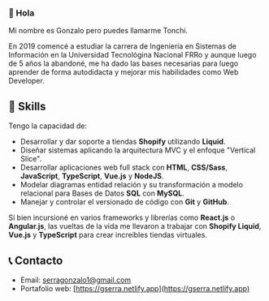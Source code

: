 ### 👋 Hola

Mi nombre es Gonzalo pero puedes llamarme Tonchi.

En 2019 comencé a estudiar la carrera de Ingeniería en Sistemas de Información en la Universidad Tecnológina Nacional FRRo y aunque luego de 5 años la abandoné, me ha dado las bases necesarias para luego aprender de forma autodidacta y mejorar mis habilidades como Web Developer.

## 🧠 Skills

Tengo la capacidad de:
* Desarrollar y dar soporte a tiendas **Shopify** utilizando **Liquid**.
* Diseñar sistemas aplicando la arquitectura MVC y el enfoque "Vertical Slice".
* Desarrollar aplicaciones web full stack con **HTML**, **CSS/Sass**, **JavaScript**, **TypeScript**, **Vue.js** y **NodeJS**.
* Modelar diagramas entidad relación y su transformación a  modelo relacional para Bases de Datos **SQL** con **MySQL**.
* Manejar y controlar el versionado de código con **Git** y **GitHub**.

Si bien incursioné en varios frameworks y librerías como **React.js** o **Angular.js**, las vueltas de la vida me llevaron a trabajar con **Shopify Liquid**, **Vue.js** y **TypeScript** para crear increíbles tiendas virtuales.

## 📞 Contacto

* Email: serragonzalo1@gmail.com
* Portafolio web: [https://gserra.netlify.app](https://gserra.netlify.app)

